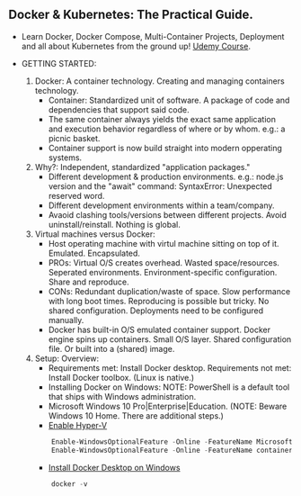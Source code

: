## Docker & Kubernetes: The Practical Guide.
- Learn Docker, Docker Compose, Multi-Container Projects, Deployment and all about Kubernetes from the ground up! [Udemy Course](https://www.udemy.com/course/docker-kubernetes-the-practical-guide/).

- GETTING STARTED:
    1. Docker: A container technology. Creating and managing containers technology.
        - Container: Standardized unit of software. A package of code and dependencies that support said code.
        - The same container always yields the exact same application and execution behavior regardless of where or by whom. e.g.: a picnic basket.
        - Container support is now build straight into modern opperating systems.
    2. Why?: Independent, standardized "application packages."
        - Different development & production environments. e.g.: node.js version and the "await" command: SyntaxError: Unexpected reserved word.
        - Different development environments within a team/company.
        - Avaoid clashing tools/versions between different projects. Avoid uninstall/reinstall. Nothing is global.
    3. Virtual machines versus Docker:
        - Host operating machine with virtul machine sitting on top of it. Emulated. Encapsulated.
        - PROs: Virtual O/S creates overhead. Wasted space/resources. Seperated environments. Environment-specific configuration. Share and reproduce.
        - CONs: Redundant duplication/waste of space. Slow performance with long boot times. Reproducing is possible but tricky. No shared configuration. Deployments need to be configured manually.
        - Docker has built-in O/S emulated container support. Docker engine spins up containers. Small O/S layer. Shared configuration file. Or built into a (shared) image.
    4. Setup: Overview:
        - Requirements met: Install Docker desktop. Requirements not met: Install Docker toolbox. (Linux is native.)
        - Installing Docker on Windows: NOTE: PowerShell is a default tool that ships with Windows administration.
        - Microsoft Windows 10 Pro|Enterprise|Education. (NOTE: Beware Windows 10 Home. There are additional steps.)
        - [Enable Hyper-V](https://docs.microsoft.com/en-us/virtualization/hyper-v-on-windows/quick-start/enable-hyper-v#:~:text=Enable%20the%20Hyper-V%20role%20through%20Settings%20%201,4%20Select%20Hyper-V%20and%20click%20OK.%20See%20More)
        ```powershell
            Enable-WindowsOptionalFeature -Online -FeatureName Microsoft-Hyper-V -All
            Enable-WindowsOptionalFeature -Online -FeatureName containers -All
        ```
        - [Install Docker Desktop on Windows](https://docs.docker.com/docker-for-windows/install/)
        ```javascript
            docker -v
        ```